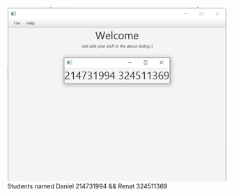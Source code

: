 ![img.png](src/main/resources/il/ac/haifa/cs/sweng/HelloGit/img.png)
Students named Daniel 214731994 && Renat 324511369